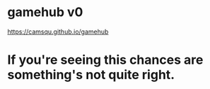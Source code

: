# gamehub v0
https://camsqu.github.io/gamehub

# If you're seeing this chances are something's not quite right.
